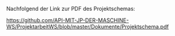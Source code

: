 Nachfolgend der Link zur PDF des Projektschemas:

https://github.com/API-MIT-JP-DER-MASCHINE-WS/ProjektarbeitWS/blob/master/Dokumente/Projektschema.pdf